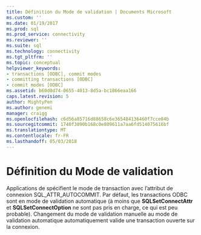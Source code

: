 ```yaml
---
title: Définition du Mode de validation | Documents Microsoft
ms.custom: ''
ms.date: 01/19/2017
ms.prod: sql
ms.prod_service: connectivity
ms.reviewer: ''
ms.suite: sql
ms.technology: connectivity
ms.tgt_pltfrm: ''
ms.topic: conceptual
helpviewer_keywords:
- transactions [ODBC], commit modes
- committing transactions [ODBC]
- commit modes [ODBC]
ms.assetid: b60d0d74-0655-4013-8d5a-bc1866eaa166
caps.latest.revision: 5
author: MightyPen
ms.author: genemi
manager: craigg
ms.openlocfilehash: c6d56a85716d88658c6e365484136460f7cce04b
ms.sourcegitcommit: 1740f3090b168c0e809611a7aa6fd514075616bf
ms.translationtype: MT
ms.contentlocale: fr-FR
ms.lasthandoff: 05/03/2018
---
```

# <a name="setting-the-commit-mode"></a>Définition du Mode de validation
Applications de spécifient le mode de transaction avec l’attribut de connexion SQL_ATTR_AUTOCOMMIT. Par défaut, les transactions ODBC sont en mode de validation automatique (à moins que **SQLSetConnectAttr** et **SQLSetConnectOption** ne sont pas pris en charge, ce qui est peu probable). Changement du mode de validation manuelle au mode de validation automatique automatiquement valide une transaction ouverte sur la connexion.
